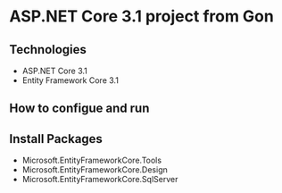 # ASP.NET Core 3.1 project from Gon
## Technologies
- ASP.NET Core 3.1
- Entity Framework Core 3.1
## How to configue and run
## Install Packages
- Microsoft.EntityFrameworkCore.Tools
- Microsoft.EntityFrameworkCore.Design
- Microsoft.EntityFrameworkCore.SqlServer